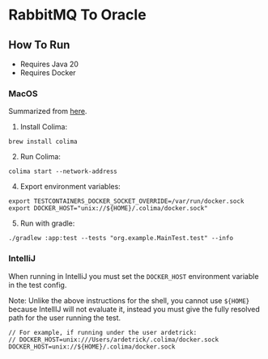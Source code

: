 # RabbitMQ To Oracle

## How To Run

- Requires Java 20
- Requires Docker

### MacOS

Summarized from [here](https://blog.jdriven.com/2022/07/running-oracle-xe-with-testcontainers-on-apple-silicon/).

1. Install Colima:

```shell
brew install colima
```

2. Run Colima:

```shell
colima start --network-address
```

4. Export environment variables:

```shell
export TESTCONTAINERS_DOCKER_SOCKET_OVERRIDE=/var/run/docker.sock
export DOCKER_HOST="unix://${HOME}/.colima/docker.sock"
```

5. Run with gradle:

```shell
./gradlew :app:test --tests "org.example.MainTest.test" --info
```

### IntelliJ

When running in IntelliJ you must set the `DOCKER_HOST` environment variable in the test config.

Note: Unlike the above instructions for the shell, you cannot use `${HOME}` because IntellIJ will not evaluate it,
instead you must give the fully resolved path for the user running the test.

```shell
// For example, if running under the user ardetrick:
// DOCKER_HOST=unix:///Users/ardetrick/.colima/docker.sock
DOCKER_HOST=unix://${HOME}/.colima/docker.sock
```
